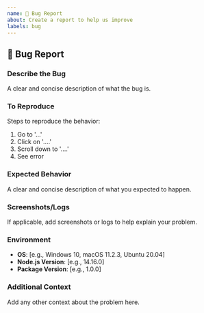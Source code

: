 ```yaml
---
name: 🐛 Bug Report
about: Create a report to help us improve
labels: bug
---
```


## 🐛 Bug Report

### Describe the Bug
A clear and concise description of what the bug is.

### To Reproduce
Steps to reproduce the behavior:
1. Go to '...'
2. Click on '....'
3. Scroll down to '....'
4. See error

### Expected Behavior
A clear and concise description of what you expected to happen.

### Screenshots/Logs
If applicable, add screenshots or logs to help explain your problem.

### Environment
- **OS**: [e.g., Windows 10, macOS 11.2.3, Ubuntu 20.04]
- **Node.js Version**: [e.g., 14.16.0]
- **Package Version**: [e.g., 1.0.0]

### Additional Context
Add any other context about the problem here.
